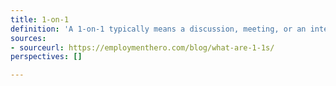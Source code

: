 ```yaml
---
title: 1-on-1
definition: 'A 1-on-1 typically means a discussion, meeting, or an interaction between two people. It usually indicates that the subject matter does not require involving a third party. Medium of communication could be a phone call, video call, or face-to-face.'
sources:
- sourceurl: https://employmenthero.com/blog/what-are-1-1s/
perspectives: []

---
```

